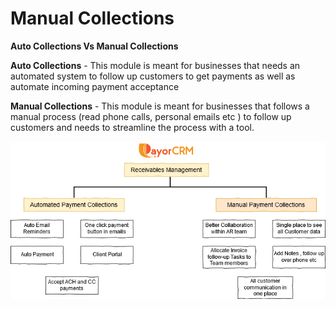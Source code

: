 # Manual Collections

**Auto Collections Vs Manual Collections**

**Auto Collections** - This module is meant for businesses that needs an automated system to follow up customers to get payments as well as automate incoming payment acceptance

**Manual Collections** - This module is meant for businesses that follows a manual process \(read phone calls, personal emails etc \) to follow up customers and needs to streamline the process with a tool.



![](../.gitbook/assets/autovsmanual.png)

